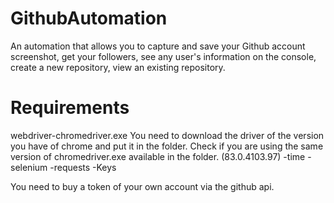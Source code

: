 # GithubAutomation

An automation that allows you to capture and save your Github account screenshot, get your followers, see any user's information on the console, create a new repository, view an existing repository.

# Requirements

webdriver-chromedriver.exe You need to download the driver of the version you have of chrome and put it in the folder. Check if you are using the same version of chromedriver.exe available in the folder. (83.0.4103.97)
-time
-selenium
-requests
-Keys

You need to buy a token of your own account via the github api.
